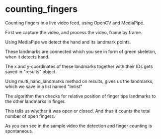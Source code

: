 # counting_fingers
Counting fingers in a live video feed, using OpenCV and MediaPipe.

First we capture the video, and process the video, frame by frame. 

Using MediaPipe we detect the hand and its landmark points.

These landmarks are connected which you see in form of green skeleton, when it detects hand.

The x and y-coordinates of these landmarks together with their IDs gets saved in "results" object.

Using multi_hand_landmarks method on results, gives us the landmarks, which we save in a list named "lmlist"

The algorithm then checks for relative position of finger tips landmarks to the other landmarks in finger. 

This tells us whether it was open or closed. And thus it counts the total number of open fingers.

As you can see in the sample video the detection and finger counting is spontaneous.

